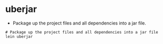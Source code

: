 # uberjar

- Package up the project files and all dependencies into a jar file.

```shell
# Package up the project files and all dependencies into a jar file
lein uberjar
```
